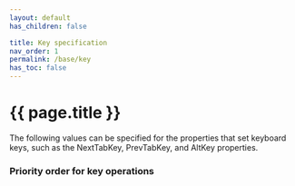 ```yaml
---
layout: default
has_children: false

title: Key specification
nav_order: 1
permalink: /base/key
has_toc: false
---
```


# {{ page.title }}

The following values ​​can be specified for the properties that set keyboard keys, such as the NextTabKey, PrevTabKey, and AltKey properties.


### Priority order for key operations